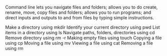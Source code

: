Command line lets you navigate files and folders; allows you to do create, rename, move, copy files and folders; allows you to run programs; and direct inputs and outputs to and from files by typing simple instructions.

Make a directory using mkdir
Identify your current directory using pwd
List items in a directory using ls
Navigate paths, folders, directories using cd
Remove directory using rm -r
Making empty files using touch
Copying a file using cp
Moving a file using mv
Viewing a file using cat
Removing a file using rm
